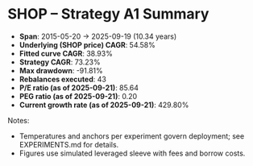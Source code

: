 # SHOP – Strategy A1 Summary

- **Span**: 2015-05-20 → 2025-09-19 (10.34 years)
- **Underlying (SHOP price) CAGR**: 54.58%
- **Fitted curve CAGR**: 38.93%
- **Strategy CAGR**: 73.23%
- **Max drawdown**: -91.81%
- **Rebalances executed**: 43
- **P/E ratio (as of 2025-09-21)**: 85.64
- **PEG ratio (as of 2025-09-21)**: 0.20
- **Current growth rate (as of 2025-09-21)**: 429.80%

Notes:

- Temperatures and anchors per experiment govern deployment; see EXPERIMENTS.md for details.
- Figures use simulated leveraged sleeve with fees and borrow costs.
